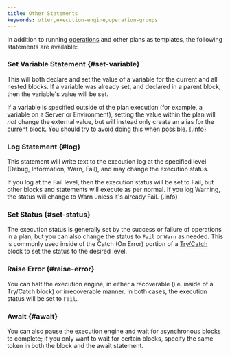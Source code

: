 ```yaml
---
title: Other Statements
keywords: otter,execution-engine,operation-groups
---
```


In addition to running [operations](/docs/otter/reference/operations) and other plans as templates, the following statements are available:

### Set Variable Statement {#set-variable}

This will both declare and set the value of a variable for the current and all nested blocks. If a variable was already set, and declared in a parent block, then the variable's value will be set.

If a variable is specified outside of the plan execution (for example, a variable on a Server or Environment), setting the value within the plan will *not* change the external value, but will instead only create an alias for the current block. You should try to avoid doing this when possible. {.info}

### Log Statement {#log}

This statement will write text to the execution log at the specified level (Debug, Information, Warn, Fail), and may change the execution status.

If you log at the Fail level, then the execution status will be set to Fail, but other blocks and statements will execute as per normal. If you log Warning, the status will change to Warn unless it's already Fail. {.info}

### Set Status {#set-status}

The execution status is generally set by the success or failure of operations in a plan, but you can also change the status to `Fail` or `Warn` as needed. This is commonly used inside of the Catch (On Error) portion of a [Try/Catch](/docs/otter/execution-engine/statements-and-blocks/try-catch) block to set the status to the desired level.

### Raise Error {#raise-error}

You can halt the execution engine, in either a recoverable (i.e. inside of a Try/Catch block) or irrecoverable manner. In both cases, the execution status will be set to `Fail`.

### Await {#await}

You can also pause the execution engine and wait for asynchronous blocks to complete; if you only want to wait for certain blocks, specify the same token in both the block and the await statement.
